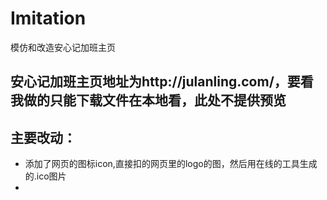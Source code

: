 # Imitation
模仿和改造安心记加班主页
## 安心记加班主页地址为http://julanling.com/，要看我做的只能下载文件在本地看，此处不提供预览
## 主要改动：
- 添加了网页的图标icon,直接扣的网页里的logo的图，然后用在线的工具生成的.ico图片
- 

